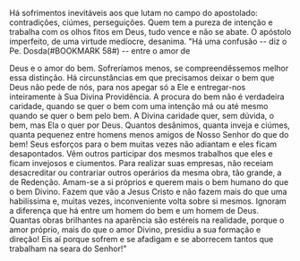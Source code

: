 
Há sofrimentos inevitáveis aos que lutam no campo do apostolado: contradições, ciúmes, perseguições. Quem tem a pureza de intenção e trabalha com os olhos fitos em Deus, tudo vence e não se abate. O apóstolo imperfeito, de uma virtude medíocre, desanima. "Há uma confusão -- diz o Pe. Dosda(#BOOKMARK 58#) -- entre o amor de

Deus e o amor do bem. Sofreríamos menos, se compreendêssemos melhor essa distinção. Há circunstâncias em que precisamos deixar o bem que Deus não pede de nós, para nos apegar só a Ele e entregar-nos inteiramente à Sua Divina Providência. A procura do bem não é verdadeira caridade, quando se quer o bem com uma intenção má ou até mesmo quando se quer o bem pelo bem. A Divina caridade quer, sem dúvida, o bem, mas Ela o quer por Deus. Quantos desânimos, quanta inveja e ciúmes, quanta pequenez entre homens menos amigos de Nosso Senhor do que do bem! Seus esforços para o bem muitas vezes não adiantam e eles ficam desapontados. Vêm outros participar dos mesmos trabalhos que eles e ficam invejosos e ciumentos. Para realizar suas empresas, não receiam desacreditar ou contrariar outros operários da mesma obra, tão grande, a de Redenção. Amam-se a si próprios e querem mais o bem humano do que o bem Divino. Fazem que vão a Jesus Cristo e não fazem mais do que uma habilíssima e, muitas vezes, inconveniente volta sobre si mesmos. Ignoram a diferença que há entre um homem do bem e um homem de Deus. Quantas obras brilhantes na aparência são estéreis na realidade, porque o amor próprio, mais do que o amor Divino, presidiu a sua formação e direção! Eis aí porque sofrem e se afadigam e se aborrecem tantos que trabalham na seara do Senhor!"

